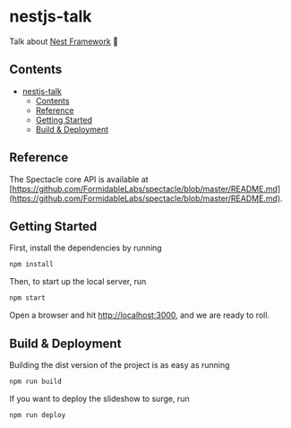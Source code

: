 # nestjs-talk

Talk about [Nest Framework](https://nestjs.com) 🚀

## Contents

- [nestjs-talk](#nestjs-talk)
    - [Contents](#contents)
    - [Reference](#reference)
    - [Getting Started](#getting-started)
    - [Build & Deployment](#build--deployment)

## Reference

The Spectacle core API is available at [https://github.com/FormidableLabs/spectacle/blob/master/README.md](https://github.com/FormidableLabs/spectacle/blob/master/README.md).

## Getting Started

First, install the dependencies by running

```bash
npm install
```

Then, to start up the local server, run

```bash
npm start
```

Open a browser and hit [http://localhost:3000](http://localhost:3000), and we are ready to roll.

## Build & Deployment

Building the dist version of the project is as easy as running

```bash
npm run build
```

If you want to deploy the slideshow to surge, run

```bash
npm run deploy
```
